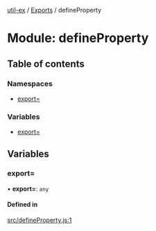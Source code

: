 [util-ex](../README.md) / [Exports](../modules.md) / defineProperty

# Module: defineProperty

## Table of contents

### Namespaces

- [export&#x3D;](defineProperty.export_.md)

### Variables

- [export&#x3D;](defineProperty.md#export&#x3D;)

## Variables

### export&#x3D;

• **export=**: `any`

#### Defined in

[src/defineProperty.js:1](https://github.com/snowyu/util-ex.js/blob/a11fd0d/src/defineProperty.js#L1)
